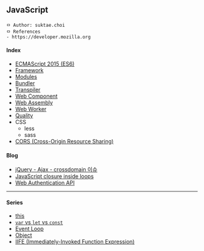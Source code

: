 ## JavaScript

```
ㅁ Author: suktae.choi
ㅁ References
- https://developer.mozilla.org
```

#### Index
- [ECMAScript 2015 (ES6)](es6)
- [Framework](framework)
- [Modules](modules)
- [Bundler](bundler)
- [Transpiler](transpiler)
- [Web Component](web-component)
- [Web Assembly](web-assembly)
- [Web Worker](web-worker)
- [Quality](quality)
- CSS
  - less
  - sass
- [CORS (Cross-Origin Resource Sharing)](https://evan-moon.github.io/2020/05/21/about-cors/)

#### Blog
- [jQuery - Ajax - crossdomain 이슈](http://igna.tistory.com/19)
- [JavaScript closure inside loops](https://stackoverflow.com/questions/750486/javascript-closure-inside-loops-simple-practical-example)
- [Web Authentication API](https://developer.mozilla.org/en-US/docs/Web/API/Web_Authentication_API)

***

#### Series

- [this](this)
- [`var` vs `let` vs `const`](var-let-const)
- [Event Loop](https://medium.com/sjk5766/javascript-%EB%B9%84%EB%8F%99%EA%B8%B0-%ED%95%B5%EC%8B%AC-event-loop-%EC%A0%95%EB%A6%AC-422eb29231a8)
- [Object](https://medium.com/sjk5766/javascript-object-%ED%83%90%EA%B5%AC%EC%83%9D%ED%99%9C-7bc906cc377c)
- [IIFE (Immediately-Invoked Function Expression)](https://medium.com/sjk5766/iife-immediately-invoked-function-expression-%EC%A0%95%EB%A6%AC-53ab6543b828)




